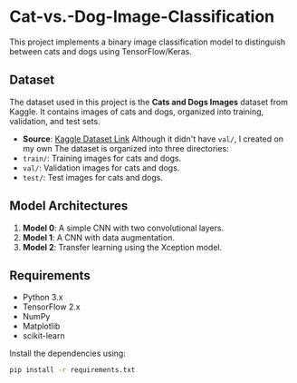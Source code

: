 # Cat-vs.-Dog-Image-Classification

This project implements a binary image classification model to distinguish between cats and dogs using TensorFlow/Keras.

## Dataset
The dataset used in this project is the **Cats and Dogs Images** dataset from Kaggle. It contains images of cats and dogs, organized into training, validation, and test sets.

- **Source**: [Kaggle Dataset Link](https://www.kaggle.com/datasets/your-dataset-link)
Although it didn't have `val/`, I created on my own
The dataset is organized into three directories:
- `train/`: Training images for cats and dogs.
- `val/`: Validation images for cats and dogs.
- `test/`: Test images for cats and dogs.

## Model Architectures
1. **Model 0**: A simple CNN with two convolutional layers.
2. **Model 1**: A CNN with data augmentation.
3. **Model 2**: Transfer learning using the Xception model.

## Requirements
- Python 3.x
- TensorFlow 2.x
- NumPy
- Matplotlib
- scikit-learn

Install the dependencies using:
```bash
pip install -r requirements.txt
